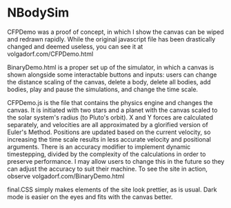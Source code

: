 # NBodySim

CFPDemo was a proof of concept, in which I show the canvas can be wiped and redrawn rapidly. While the original javascript file has been drastically changed
and deemed useless, you can see it at volgadorf.com/CFPDemo.html

BinaryDemo.html is a proper set up of the simulator, in which a canvas is shown alongside some interactable buttons and inputs: users can change the distance
scaling of the canvas, delete a body, delete all bodies, add bodies, play and pause the simulations, and change the time scale.

CFPDemo.js is the file that contains the physics engine and changes the canvas. It is initiated with two stars and a planet with the canvas scaled to the solar system's
radius (to Pluto's orbit). X and Y forces are calculated separately, and velocities are all approximated by a glorified version of Euler's Method. Positions
are updated based on the current velocity, so increasing the time scale results in less accurate velocity and positional arguments. There is an accuracy modifier
to implement dynamic timestepping, divided by the complexity of the calculations in order to preserve performance. I may allow users to change this in the future
so they can adjust the accuracy to suit their machine. To see the site in action, observe volgadorf.com/BinaryDemo.html

final.CSS simply makes elements of the site look prettier, as is usual. Dark mode is easier on the eyes and fits with the canvas better.
